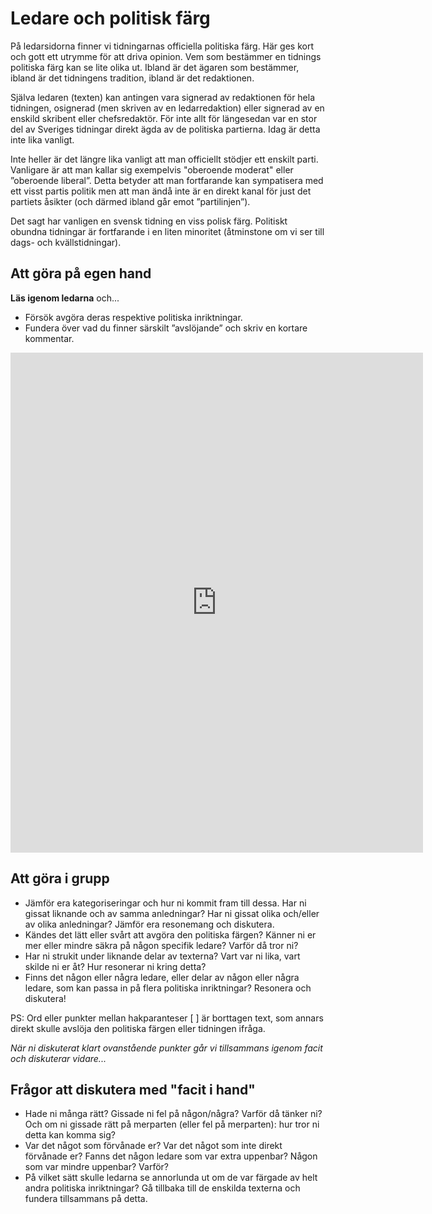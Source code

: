 # Ledare och politisk färg

På ledarsidorna finner vi tidningarnas officiella politiska färg. Här ges kort och gott ett utrymme för att driva opinion. Vem som bestämmer en tidnings politiska färg kan se lite olika ut. Ibland är det ägaren som bestämmer, ibland är det tidningens tradition, ibland är det redaktionen.

Själva ledaren (texten) kan antingen vara signerad av redaktionen för hela tidningen, osignerad (men skriven av en ledarredaktion) eller signerad av en enskild skribent eller chefsredaktör.
För inte allt för längesedan var en stor del av Sveriges tidningar direkt ägda av de politiska partierna. Idag är detta inte lika vanligt.

Inte heller är det längre lika vanligt att man officiellt stödjer ett enskilt parti. Vanligare är att man kallar sig exempelvis "oberoende moderat" eller ”oberoende liberal”. Detta betyder att man fortfarande kan sympatisera med ett visst partis politik men att man ändå inte är en direkt kanal för just det partiets åsikter (och därmed ibland går emot ”partilinjen”).

Det sagt har vanligen en svensk tidning en viss polisk färg. Politiskt obundna tidningar är fortfarande i en liten minoritet (åtminstone om vi ser till dags- och kvällstidningar).

## Att göra på egen hand

**Läs igenom ledarna** och...
* Försök avgöra deras respektive politiska inriktningar. 
* Fundera över vad du finner särskilt ”avslöjande” och skriv en kortare kommentar.

<iframe src="https://docs.google.com/forms/d/13KExITglXiOJHj7SK7WSw826-BbQrFp7chB6ty-eGi8/viewform?embedded=true" width="660" height="800" frameborder="0" marginheight="0" marginwidth="0" scrolling="auto">Loading...</iframe>

## Att göra i grupp

* Jämför era kategoriseringar och hur ni kommit fram till dessa. Har ni gissat liknande och av samma anledningar? Har ni gissat olika och/eller av olika anledningar? Jämför era resonemang och diskutera.
* Kändes det lätt eller svårt att avgöra den politiska färgen? Känner ni er mer eller mindre säkra på någon specifik ledare? Varför då tror ni?
* Har ni strukit under liknande delar av texterna? Vart var ni lika, vart skilde ni er åt? Hur resonerar ni kring detta?
* Finns det någon eller några ledare, eller delar av någon eller några ledare, som kan passa in på flera politiska inriktningar? Resonera och diskutera!

PS: Ord eller punkter mellan hakparanteser [ ] är borttagen text, som annars direkt skulle avslöja den politiska färgen eller tidningen ifråga.

*När ni diskuterat klart ovanstående punkter går vi tillsammans igenom facit och diskuterar vidare...*

## Frågor att diskutera med "facit i hand"

* Hade ni många rätt? Gissade ni fel på någon/några? Varför då tänker ni? Och om ni gissade rätt på merparten (eller fel på merparten): hur tror ni detta kan komma sig?
* Var det något som förvånade er? Var det något som inte direkt förvånade er? Fanns det någon ledare som var extra uppenbar? Någon som var mindre uppenbar? Varför?
* På vilket sätt skulle ledarna se annorlunda ut om de var färgade av helt andra politiska inriktningar? Gå tillbaka till de enskilda texterna och fundera tillsammans på detta.
